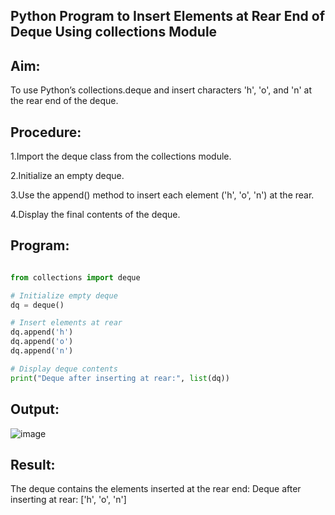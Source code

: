 ## Python Program to Insert Elements at Rear End of Deque Using collections Module

## Aim:
To use Python’s collections.deque and insert characters 'h', 'o', and 'n' at the rear end of the deque.

## Procedure:

1.Import the deque class from the collections module.

2.Initialize an empty deque.

3.Use the append() method to insert each element ('h', 'o', 'n') at the rear.

4.Display the final contents of the deque.

## Program:

```python

from collections import deque

# Initialize empty deque
dq = deque()

# Insert elements at rear
dq.append('h')
dq.append('o')
dq.append('n')

# Display deque contents
print("Deque after inserting at rear:", list(dq))
```
## Output:
![image](https://github.com/user-attachments/assets/9d18c04a-06f6-4892-8c48-2ed782810eff)


## Result:
The deque contains the elements inserted at the rear end:
Deque after inserting at rear: ['h', 'o', 'n']
